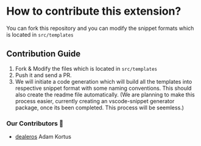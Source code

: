 # How to contribute this extension?

You can fork this repository and you can modify the snippet formats which is located in <code>src/templates</code>

## Contribution Guide

1. Fork & Modify the files which is located in <code>src/templates</code>
2. Push it and send a PR.
3. We will initiate a code generation which will build all the templates into respective snippet format with some naming conventions. This should also create the readme file automatically. (We are planning to make this process easier, currently creating an vscode-snippet generator package, once its been completed. This process will be seemless.)

### Our Contributors 💓

- [dealeros](https://github.com/dealeros) Adam Kortus
